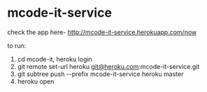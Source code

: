 mcode-it-service
================

check the app here-
http://mcode-it-service.herokuapp.com/now


to run:
1. cd mcode-it, heroku login
2. git remote set-url heroku git@heroku.com:mcode-it-service.git
3. git subtree push --prefix mcode-it-service heroku master
4. heroku open